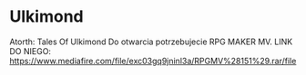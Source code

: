 # Ulkimond
Atorth: Tales Of Ulkimond
Do otwarcia potrzebujecie RPG MAKER MV.
LINK DO NIEGO: https://www.mediafire.com/file/exc03gq9jninl3a/RPGMV%28151%29.rar/file

